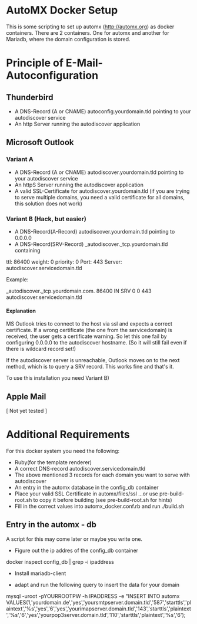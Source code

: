 # AutoMX Docker Setup

This is some scripting to set up automx (http://automx.org) as docker containers. 
There are 2 containers. One for automx and another for Mariadb, where the domain
configuration is stored.

# Principle of E-Mail-Autoconfiguration

## Thunderbird

* A DNS-Record (A or CNAME) autoconfig.yourdomain.tld pointing to your autodiscover service
* An http Server running the autodiscover application

## Microsoft Outlook

### Variant A

* A DNS-Record (A or CNAME) autodiscover.yourdomain.tld pointing to your autodiscover service
* An httpS Server running the autodiscover application
* A valid SSL-Certificate for autodiscover.yourdomain.tld (if you are trying to serve 
  multiple domains, you need a valid certificate for all domains, this solution does not work)

### Variant B (Hack, but easier)

* A DNS-Record(A-Record) autodiscover.yourdomain.tld pointing to 0.0.0.0
* A DNS-Record(SRV-Record) _autodiscover._tcp.yourdomain.tld containing

ttl:			86400
weight:			0
priority:		0
Port:			443
Server:			autodiscover.servicedomain.tld

Example: 

_autodiscover._tcp.yourdomain.com. 86400  IN  SRV  0  0  443  autodiscover.servicedomain.tld

#### Explanation

MS Outlook tries to connect to the host via ssl and expects a correct certificate. If a wrong
certificate (the one from the servicedomain) is received, the user gets a certificate warning.
So let this one fail by configuring 0.0.0.0 to the autodiscover hostname. (So it will still 
fail even if there is wildcard record set!)

If the autodiscover server is unreachable, Outlook moves on to the next method, which is 
to query a SRV record. This works fine and that's it.

To use this installation you need Variant B)

## Apple Mail 

[ Not yet tested ]

# Additional Requirements

For this docker system you need the following:

* Ruby(for the template renderer)
* A correct DNS-record autodiscover.servicedomain.tld
* The above mentioned 3 records for each domain you want to serve with autodiscover
* An entry in the automx database in the config_db container
* Place your valid SSL Certificate in automx/files/ssl
  ...or use pre-build-root.sh to copy it before building
  (see pre-build-root.sh for hints)
* Fill in the correct values into automx_docker.conf.rb and run ./build.sh

## Entry in the automx - db

A script for this may come later or maybe you write one.

* Figure out the ip addres of the config_db container
 
docker inspect config_db | grep -i ipaddress

* Install mariadb-client

* adapt and run the following query to insert the data for your domain

mysql -uroot -pYOURROOTPW -h IPADDRESS -e "INSERT INTO automx VALUES(1,'yourdomain.de','yes','yoursmtpserver.domain.tld','587','starttls','plaintext','%s','yes','6','yes','yourimapserver.domain.tld','143','starttls','plaintext','%s','6','yes','yourpop3server.domain.tld','110','starttls','plaintext','%s','6');
